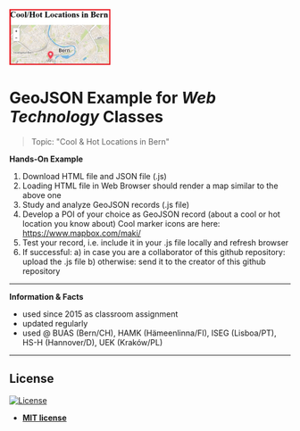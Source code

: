 
<!-- adapted from: https://gist.github.com/fvcproductions/1bfc2d4aecb01a834b46 -->

<img src="./img/bern-maps-logo.jpg" height="100px" title="Cool&Hot Locations in Bern" alt="Cool&Hot Locations in Bern">

# GeoJSON Example for ***Web Technology*** Classes

> Topic: "Cool & Hot Locations in Bern"

**Hands-On Example**

1. Download HTML file and JSON file (.js)
2. Loading HTML file in Web Browser should render a map similar to the above one
3. Study and analyze GeoJSON records (.js file)
4. Develop a POI of your choice as GeoJSON record (about a cool or hot location you know about)
   Cool marker icons are here: https://www.mapbox.com/maki/ 
5. Test your record, i.e. include it in your .js file locally and refresh browser
6. If successful:
 a) in case you are a collaborator of this github repository: upload the .js file
 b) otherwise: send it to the creator of this github repository
 
---

**Information & Facts**

- used since 2015 as classroom assignment
- updated regularly
- used @ BUAS (Bern/CH), HAMK (Hämeenlinna/FI), ISEG (Lisboa/PT), HS-H (Hannover/D), UEK (Kraków/PL)

---

## License

[![License](http://img.shields.io/:license-mit-blue.svg?style=flat-square)](http://badges.mit-license.org)

- **[MIT license](http://opensource.org/licenses/mit-license.php)**
